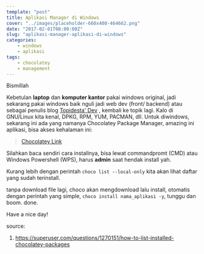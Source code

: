 ```yaml
---
template: "post"
title: Aplikasi Manager di Windows
cover: "../images/placeholder-660x400-464662.png"
date: "2017-02-01T08:00:00Z"
slug: "aplikasi-manager-aplikasi-di-windows"
categories: 
    - windows
    - aplikasi
tags:
    - chocolatey
    - management
---
```


Bismillah

Kebetulan **laptop** dan **komputer kantor** pakai windows original, jadi sekarang pakai windows baik nguli jadi web dev (front/ backend) atau sebagai penulis blog [Topidesta' Dev](https://topidesta-dev.me)
, kembali ke topik lagi. Kalo di GNU/Linux kita kenal, DPKG, RPM, YUM, PACMAN, dll. Untuk diwindows, sekarang ini ada yang namanya Chocolatey Package Manager, amazing ini aplikasi, bisa akses kehalaman ini:

> [Chocolatey Link](https://chocolatey.org/packages)

Silahkan baca sendiri cara installnya, bisa lewat commandpromt (CMD) atau Windows Powershell (WPS), harus **admin** saat hendak install yah. 

Kurang lebih dengan perintah ``choco list --local-only`` kita akan lihat daftar yang sudah terinstall.

tanpa download file lagi, choco akan mengdownload lalu install, otomatis dengan perintah yang simple, ``choco install nama_aplikasi -y``, tunggu dan boom. done.

Have a nice day!

source:
1. https://superuser.com/questions/1270151/how-to-list-installed-chocolatey-packages